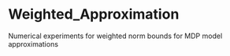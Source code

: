 # Weighted_Approximation
Numerical experiments for weighted norm bounds for MDP model approximations
